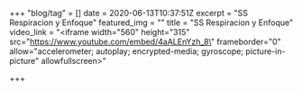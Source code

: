 +++
"blog/tag" = []
date = 2020-06-13T10:37:51Z
excerpt = "SS Respiracion y Enfoque"
featured_img = ""
title = "SS Respiracion y Enfoque"
video_link = "<iframe width=\"560\" height=\"315\" src=\"https://www.youtube.com/embed/4aALEnYzh_8\" frameborder=\"0\" allow=\"accelerometer; autoplay; encrypted-media; gyroscope; picture-in-picture\" allowfullscreen></iframe>"

+++
